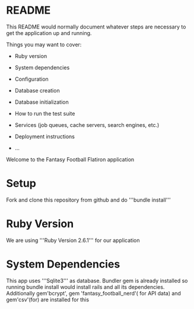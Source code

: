 # README

This README would normally document whatever steps are necessary to get the
application up and running.

Things you may want to cover:

* Ruby version

* System dependencies

* Configuration

* Database creation

* Database initialization

* How to run the test suite

* Services (job queues, cache servers, search engines, etc.)

* Deployment instructions

* ...

Welcome to the Fantasy Football Flatiron application

# Setup
Fork and clone this repository from github and do '''bundle install'''

# Ruby Version
We are using '''Ruby Version 2.6.1''' for our application

# System Dependencies
This app uses '''Sqlite3''' as database.
Bundler gem is already installed so running bundle install would install rails and all its dependencies.
Additionally gem'bcrypt', gem 'fantasy_football_nerd'( for API data) and gem'csv'(for) are installed for this 



